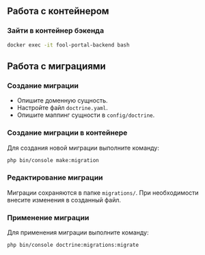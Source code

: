 ## Работа с контейнером

### Зайти в контейнер бэкенда

```bash
docker exec -it fool-portal-backend bash
```

## Работа с миграциями

### Создание миграции

- Опишите доменную сущность.
- Настройте файл `doctrine.yaml`.
- Опишите маппинг сущности в `config/doctrine`.

### Создание миграции в контейнере

Для создания новой миграции выполните команду:

```bash
php bin/console make:migration
```

### Редактирование миграции

Миграции сохраняются в папке `migrations/`. При необходимости внесите изменения в созданный файл.

### Применение миграции

Для применения миграции выполните команду:

```bash
php bin/console doctrine:migrations:migrate
```